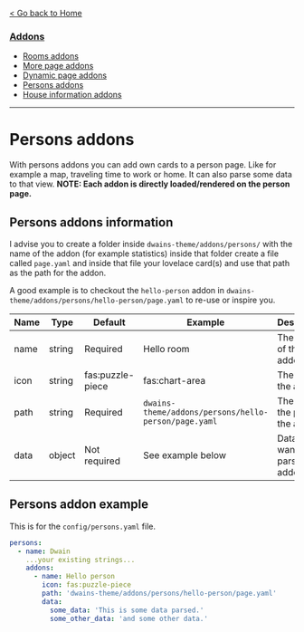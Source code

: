 
[< Go back to Home](../index.md)

### [Addons](index.md)
* [Rooms addons](rooms.md)
* [More page addons](more_page.md)
* [Dynamic page addons](dynamic_page.md)
* [Persons addons](persons.md)
* [House information addons](house_information.md)

---

# Persons addons

With persons addons you can add own cards to a person page. Like for example a map, traveling time to work or home. It can also parse some data to that view. **NOTE: Each addon is directly loaded/rendered on the person page.**

## Persons addons information

I advise you to create a folder inside `dwains-theme/addons/persons/` with the name of the addon (for example statistics) inside that folder create a file called `page.yaml` and inside that file your lovelace card(s) and use that path as the path for the addon.

A good example is to checkout the `hello-person` addon in `dwains-theme/addons/persons/hello-person/page.yaml` to re-use or inspire you. 

| Name | Type   | Default          | Example                                                                                                               | Description                       |
|------|--------|------------------|-----------------------------------------------------------------------------------------------------------------------|-----------------------------------|
| name | string | Required         | Hello room                                                                                                            | The name of the addon             |
| icon | string | fas:puzzle-piece | fas:chart-area                                                                                                        | The icon of the addon             |
| path | string | Required         | `dwains-theme/addons/persons/hello-person/page.yaml`                                                    | The path to the page of the addon |
| data | object | Not required     | See example below | Data you wanna parse to the addon |

## Persons addon example 

This is for the `config/persons.yaml` file.

```YAML
persons:
  - name: Dwain
    ...your existing strings...
    addons:
      - name: Hello person
        icon: fas:puzzle-piece
        path: 'dwains-theme/addons/persons/hello-person/page.yaml'
        data:
          some_data: 'This is some data parsed.'
          some_other_data: 'and some other data.'
```    
